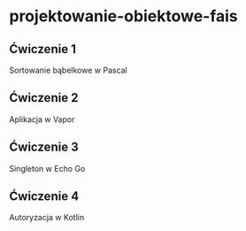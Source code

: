 # projektowanie-obiektowe-fais

## Ćwiczenie 1

Sortowanie bąbelkowe w Pascal

## Ćwiczenie 2

Aplikacja w Vapor

## Ćwiczenie 3 

Singleton w Echo Go

## Ćwiczenie 4

Autoryzacja w Kotlin

